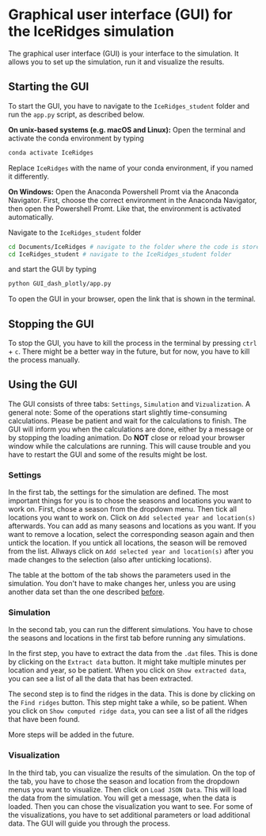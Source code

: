# Graphical user interface (GUI) for the IceRidges simulation
The graphical user interface (GUI) is your interface to the simulation. It allows you to set up the simulation, run it and visualize the results.
## Starting the GUI
To start the GUI, you have to navigate to the `IceRidges_student` folder and run the `app.py` script, as described below.

**On unix-based systems (e.g. macOS and Linux):** Open the terminal and activate the conda environment by typing 
```bash
conda activate IceRidges
```
Replace `IceRidges` with the name of your conda environment, if you named it differently. 

**On Windows:** Open the Anaconda Powershell Promt via the Anaconda Navigator. First, choose the correct environment in the Anaconda Navigator, then open the Powershell Promt. Like that, the environment is activated automatically.

Navigate to the `IceRidges_student` folder 
```bash
cd Documents/IceRidges # navigate to the folder where the code is stored
cd IceRidges_student # navigate to the IceRidges_student folder
```
and start the GUI by typing 
```bash
python GUI_dash_plotly/app.py
```
To open the GUI in your browser, open the link that is shown in the terminal. 


## Stopping the GUI
To stop the GUI, you have to kill the process in the terminal by pressing `ctrl` + `c`. There might be a better way in the future, but for now, you have to kill the process manually.

## Using the GUI
The GUI consists of three tabs: `Settings`, `Simulation` and `Vizualization`.
A general note: Some of the operations start slightly time-consuming calculations. Please be patient and wait for the calculations to finish. The GUI will inform you when the calculations are done, either by a message or by stopping the loading animation.
Do **NOT** close or reload your browser window while the calculations are running. This will cause trouble and you have to restart the GUI and some of the results might be lost.
### Settings
In the first tab, the settings for the simulation are defined. The most important things for you is to chose the seasons and locations you want to work on. First, chose a season from the dropdown menu. Then tick all locations you want to work on. Click on `Add selected year and location(s)` afterwards. You can add as many seasons and locations as you want. If you want to remove a location, select the corresponding season again and then untick the location. If you untick all locations, the season will be removed from the list. Allways click on `Add selected year and location(s)` after you made changes to the selection (also after unticking locations).

The table at the bottom of the tab shows the parameters used in the simulation. You don't have to make changes her, unless you are using another data set than the one described [before](/README.md#data).

### Simulation
In the second tab, you can run the different simulations. You have to chose the seasons and locations in the first tab before running any simulations.

In the first step, you have to extract the data from the `.dat` files. This is done by clicking on the `Extract data` button. It might take multiple minutes per location and year, so be patient.
When you click on `Show extracted data`, you can see a list of all the data that has been extracted.

The second step is to find the ridges in the data. This is done by clicking on the `Find ridges` button. This step might take a while, so be patient. When you click on `Show computed ridge data`, you can see a list of all the ridges that have been found.

More steps will be added in the future.

### Visualization
In the third tab, you can visualize the results of the simulation. On the top of the tab, you have to chose the season and location from the dropdown menus you want to visualize. Then click on `Load JSON Data`. This will load the data from the simulation. You will get a message, when the data is loaded. Then you can chose the visualization you want to see. For some of the visualizations, you have to set additional parameters or load additional data. The GUI will guide you through the process.


